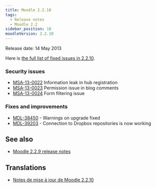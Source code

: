 ```yaml
---
title: Moodle 2.2.10
tags:
  - Release notes
  - Moodle 2.2
sidebar_position: 10
moodleVersion: 2.2.10
---
```


Release date: 14 May 2013

Here is [the full list of fixed issues in 2.2.10](https://tracker.moodle.org/secure/IssueNavigator!executeAdvanced.jspa?jqlQuery=project+%3D+mdl+AND+resolution+%3D+fixed+AND+fixVersion+in+%28%222.2.10%22%29+ORDER+BY+priority+DESC&runQuery=true&clear=true).

### Security issues

- [MSA-13-0022](https://moodle.org/mod/forum/discuss.php?d=228933) Information leak in hub registration
- [MSA-13-0023](https://moodle.org/mod/forum/discuss.php?d=228934) Permission issue in blog comments
- [MSA-13-0024](https://moodle.org/mod/forum/discuss.php?d=228935) Form filtering issue

### Fixes and improvements

- [MDL-38450](https://tracker.moodle.org/browse/MDL-38450) - Warnings on upgrade fixed
- [MDL-39203](https://tracker.moodle.org/browse/MDL-39203) - Connection to Dropbox repositories is now working

## See also

- [Moodle 2.2.9 release notes](/general/releases/2.2/2.2.9)

## Translations

- [Notes de mise à jour de Moodle 2.2.10](https://docs.moodle.org/fr/Notes_de_mise_à_jour_de_Moodle_2.2.10)
